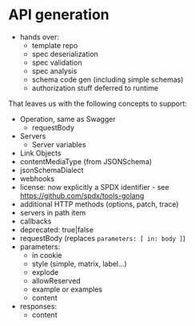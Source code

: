 # API generation

* hands over:
  * template repo
  * spec deserialization
  * spec validation
  * spec analysis
  * schema code gen (including simple schemas)
  * authorization stuff deferred to runtime

That leaves us with the following concepts to support:

  * Operation, same as Swagger
    * requestBody
  * Servers
    * Server variables
  * Link Objects
  * contentMediaType (from JSONSchema)
  * jsonSchemaDialect
  * webhooks
  * license: now explicitly a SPDX identifier - see https://github.com/spdx/tools-golang
  * additional HTTP methods (options, patch, trace)
  * servers in path item
  * callbacks
  * deprecated: true|false
  * requestBody (replaces `parameters: [ in: body ]`)
  * parameters:
    * in cookie
    * style (simple, matrix, label...)
    * explode
    * allowReserved
    * example or examples
    * content
  * responses:
    * content
